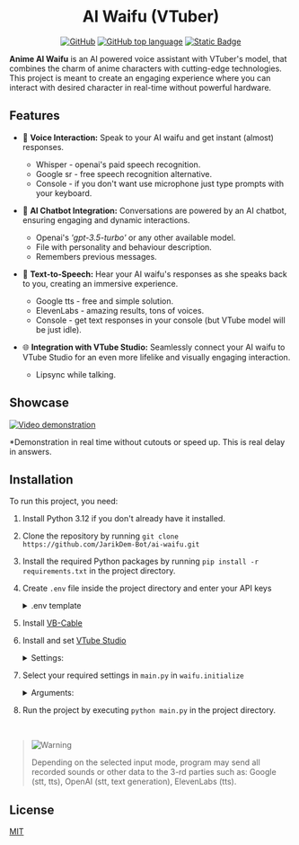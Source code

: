 <h1 align="center"> AI Waifu (VTuber) </h1>

<div align="center">
  
<a href="/LICENSE">![GitHub](https://img.shields.io/github/license/JarikDem-Bot/ai-waifu-test)</a>
<a href="">![GitHub top language](https://img.shields.io/github/languages/top/JarikDem-Bot/ai-waifu-test)</a>
<a href="">![Static Badge](https://img.shields.io/badge/Anime%20-%20AI%20waifu%20-%20lightpink)</a>

</div>

**Anime AI Waifu** is an AI powered voice assistant with VTuber's model, that combines the charm of anime characters with cutting-edge technologies. This project is meant to create an engaging experience where you can interact with desired character in real-time without powerful hardware.


## Features

- 🎤 **Voice Interaction:** Speak to your AI waifu and get instant (almost) responses.
    - Whisper - openai's paid speech recognition.
    - Google sr - free speech recognition alternative.
    - Console - if you don't want use microphone just type prompts with your keyboard.

- 🤖 **AI Chatbot Integration:** Conversations are powered by an AI chatbot, ensuring engaging and dynamic interactions.
    - Openai's *'gpt-3.5-turbo'* or any other available model.
    - File with personality and behaviour description.
    - Remembers previous messages.

- 📢 **Text-to-Speech:** Hear your AI waifu's responses as she speaks back to you, creating an immersive experience.
    - Google tts - free and simple solution.
    - ElevenLabs - amazing results, tons of voices.
    - Console - get text responses in your console (but VTube model will be just idle).

- 🌐 **Integration with VTube Studio:** Seamlessly connect your AI waifu to VTube Studio for an even more lifelike and visually engaging interaction.
    - Lipsync while talking.


## Showcase

[![Video demonstration](https://i.ibb.co/zm42TCq/2023-08-23-104833.png)](https://youtu.be/e8sF09jf_DA)

*Demonstration in real time without cutouts or speed up. This is real delay in answers.

## Installation

To run this project, you need:
 1. Install Python 3.12 if you don't already have it installed.
 2. Clone the repository by running `git clone https://github.com/JarikDem-Bot/ai-waifu.git`
 3. Install the required Python packages by running `pip install -r requirements.txt` in the project directory.
 4. Create `.env` file inside the project directory and enter your API keys
    <details>
      <summary> .env template</summary>
      
      ```shell
      OPENAI_API_KEY='YOUR_OPEN_AI_KEY'
      ELEVENLABS_API_KEY='YOUR_ELEVENLABS_KEY'
      ```
    </details>
    
 5. Install [VB-Cable](https://vb-audio.com/Cable/)
 7. Install and set [VTube Studio](https://store.steampowered.com/app/1325860/VTube_Studio/)
    <details>
      <summary>Settings: </summary>
      
      - Select `CABLE Output` as microphone. Select `Preview microphone audio` to hear waifu's answers

        <img src='https://github.com/JarikDem-Bot/ai-waifu/assets/73791422/a38f8b45-44f3-4b4d-9626-2f3c812b8ba2' width='50%'>
        
      - Select input and output for `Mouth Open`. Optionally you can set "breathing" to get idle movents.

        <img src='https://github.com/JarikDem-Bot/ai-waifu/assets/73791422/4e7341b1-91a8-48f9-94e4-b5669163c89b' width='50%'>

    </details>


 9. Select your required settings in `main.py` in `waifu.initialize`
     <details>
      <summary>Arguments: </summary>
      
      - `user_input_service` (str) - the way to interact with Waifu
          - `"whisper"` - OpenAI's whisper speech to text service; paid, requires OpanAi API key.
          - `"google"` - free google speech to text service.
          - `"console"` - type your promt in console with text (absoulutely free).
          - `None` or unspecified - default value is `"whisper"`.
      - `stt_duration` (float) - the maximum number of seconds that it will dynamically adjust the threshold for before returning. This value should be at least 0.5 in order to get a representative sample of the ambient noise. Default value is `0.5`.
      - `mic_index` (int) - index of the device to use for audio input. If `None` or unspecified will use default microphone.

      - `chatbot_service` (str) - service that will generate responses
          - `"openai"` - OpenAI text generation servise; paid, requires OpanAi API key.
          - `"test"` - returns prewritten message; used as dummy text for developement to reduce time and cost of testings.
          - `None` or unspecified - default value is `"openai"`.
      - `chatbot_model` (str) - model used for text generation. List of available models you can find [here](https://platform.openai.com/docs/models/overview). Default value is `"gpt-3.5-turbo"`.
      - `chatbot_temperature` (float) - determines creativity of the generated text. A higher value leads to more creative result. A lower value leads to less creative and more similar results. Default value is `0.5`.
      - `personality_file` (str) - relative path to txt file with waifu's description. Default value is `"personality.txt"`.
        
      - `tts_service` (str) - service that "reads" Waifu's responses
          - `"google"` - free Google's tts, voice feels very "robotic".
          - `"elevenlabs"` - ElevenLabs tts with good quality; paid, requires ElevenLabs API key.
          - `"console"` - output will be printed in console (free).
          - `None` or unspecified - default value is `"google"`.
      - `output_device` - (int) output device ID or (str) output device name substring. If VB-Cable is used, you need to find device, that will start with `CABLE Input (VB-Audio Virtual` using `sd.query_devices()` command. 
      - `tts_voice` (str) - ElevenLabs voice name. Default value is `"Elli"`.
      - `tts_model` (str) - ElevenLabs model. Recommended values are `"eleven_monolingual_v1"` and `"eleven_multilingual_v1"`. Default value is `"eleven_monolingual_v1"`.

    </details>

    
 10. Run the project by executing `python main.py` in the project directory.

<br>

> <picture>
>   <source media="(prefers-color-scheme: light)" srcset="https://raw.githubusercontent.com/Mqxx/GitHub-Markdown/main/blockquotes/badge/light-theme/warning.svg">
>   <img alt="Warning" src="https://raw.githubusercontent.com/Mqxx/GitHub-Markdown/main/blockquotes/badge/dark-theme/warning.svg">
> </picture><br>
>
> Depending on the selected input mode, program may send all recorded sounds or other data to the 3-rd parties such as: Google (stt, tts), OpenAI (stt, text generation), ElevenLabs (tts).


## License

[MIT](/LICENSE)
